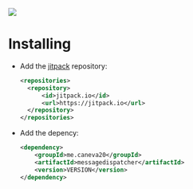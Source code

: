 [![](https://jitpack.io/v/me.caneva20/messagedispatcher.svg)](https://jitpack.io/#me.caneva20/messagedispatcher)

# Installing

* Add the [jitpack](http://jitpack.io) repository:
  ```xml
  <repositories>
    <repository>
        <id>jitpack.io</id>
        <url>https://jitpack.io</url>
    </repository>
  </repositories>
  ```

* Add the depency:
  ```xml
  <dependency>
      <groupId>me.caneva20</groupId>
      <artifactId>messagedispatcher</artifactId>
      <version>VERSION</version>
  </dependency>
  ```

